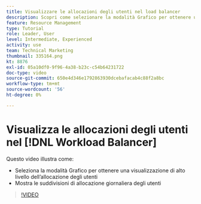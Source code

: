 ```yaml
---
title: Visualizzare le allocazioni degli utenti nel load balancer
description: Scopri come selezionare la modalità Grafico per ottenere una visualizzazione di alto livello dell’allocazione degli utenti e visualizzare le suddivisioni di allocazione giornaliera degli utenti.
feature: Resource Management
type: Tutorial
role: Leader, User
level: Intermediate, Experienced
activity: use
team: Technical Marketing
thumbnail: 335164.png
kt: 8876
exl-id: 05a10df0-9f96-4a38-b23c-c54b64231722
doc-type: video
source-git-commit: 650e4d346e1792863930dcebafacab4c88f2a8bc
workflow-type: tm+mt
source-wordcount: '56'
ht-degree: 0%

---
```


# Visualizza le allocazioni degli utenti nel [!DNL Workload Balancer]

Questo video illustra come:

* Seleziona la modalità Grafico per ottenere una visualizzazione di alto livello dell’allocazione degli utenti
* Mostra le suddivisioni di allocazione giornaliera degli utenti

>[!VIDEO](https://video.tv.adobe.com/v/335164/?quality=12&learn=on)
